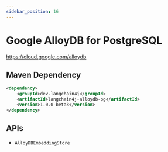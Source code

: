 ```yaml
---
sidebar_position: 16
---
```


# Google AlloyDB for PostgreSQL

https://cloud.google.com/alloydb


## Maven Dependency

```xml
<dependency>
    <groupId>dev.langchain4j</groupId>
    <artifactId>langchain4j-alloydb-pg</artifactId>
    <version>1.0.0-beta3</version>
</dependency>
```


## APIs

- `AlloyDBEmbeddingStore`
